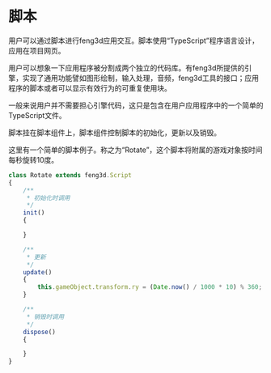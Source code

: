 # 脚本

用户可以通过脚本进行feng3d应用交互。脚本使用“TypeScript”程序语言设计，应用在项目网页。

用户可以想象一下应用程序被分割成两个独立的代码库。有feng3d所提供的引擎，实现了通用功能譬如图形绘制，输入处理，音频，feng3d工具的接口；应用程序的脚本或者可以显示有效行为的可重复使用块。

一般来说用户并不需要担心引擎代码，这只是包含在用户应用程序中的一个简单的TypeScript文件。

脚本挂在脚本组件上，脚本组件控制脚本的初始化，更新以及销毁。

这里有一个简单的脚本例子。称之为“Rotate”，这个脚本将附属的游戏对象按时间每秒旋转10度。

```typescript
class Rotate extends feng3d.Script
{
    /**
     * 初始化时调用
     */
    init()
    {

    }

    /**
     * 更新
     */
    update()
    {
        this.gameObject.transform.ry = (Date.now() / 1000 * 10) % 360;
    }

    /**
     * 销毁时调用
     */
    dispose()
    {

    }
}
```